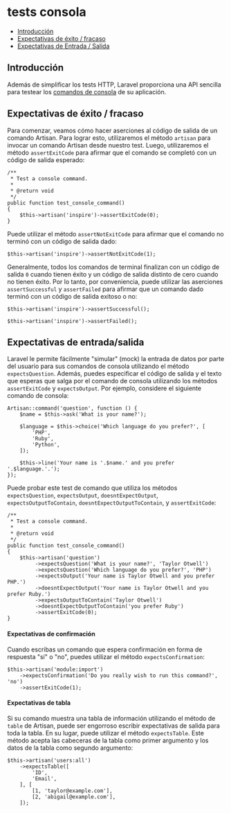 # tests consola

- [Introducción](#introduction)
- [Expectativas de éxito / fracaso](#success-failure-expectations)
- [Expectativas de Entrada / Salida](#input-output-expectations)

<a name="introduction"></a>
## Introducción

Además de simplificar los tests HTTP, Laravel proporciona una API sencilla para testear los [comandos de consola](/docs/{{version}}/artisan) de su aplicación.

<a name="success-failure-expectations"></a>
## Expectativas de éxito / fracaso

Para comenzar, veamos cómo hacer aserciones al código de salida de un comando Artisan. Para lograr esto, utilizaremos el método `artisan` para invocar un comando Artisan desde nuestro test. Luego, utilizaremos el método `assertExitCode` para afirmar que el comando se completó con un código de salida esperado:

    /**
     * Test a console command.
     *
     * @return void
     */
    public function test_console_command()
    {
        $this->artisan('inspire')->assertExitCode(0);
    }

Puede utilizar el método `assertNotExitCode` para afirmar que el comando no terminó con un código de salida dado:

    $this->artisan('inspire')->assertNotExitCode(1);

Generalmente, todos los comandos de terminal finalizan con un código de salida `0` cuando tienen éxito y un código de salida distinto de cero cuando no tienen éxito. Por lo tanto, por conveniencia, puede utilizar las aserciones `assertSuccessful` y `assertFailed` para afirmar que un comando dado terminó con un código de salida exitoso o no:

    $this->artisan('inspire')->assertSuccessful();

    $this->artisan('inspire')->assertFailed();

<a name="input-output-expectations"></a>
## Expectativas de entrada/salida

Laravel le permite fácilmente "simular" (mock) la entrada de datos por parte del usuario para sus comandos de consola utilizando el método `expectsQuestion`. Además, puedes especificar el código de salida y el texto que esperas que salga por el comando de consola utilizando los métodos `assertExitCode` y `expectsOutput`. Por ejemplo, considere el siguiente comando de consola:

    Artisan::command('question', function () {
        $name = $this->ask('What is your name?');

        $language = $this->choice('Which language do you prefer?', [
            'PHP',
            'Ruby',
            'Python',
        ]);

        $this->line('Your name is '.$name.' and you prefer '.$language.'.');
    });

Puede probar este test de comando que utiliza los métodos `expectsQuestion`, `expectsOutput`, `doesntExpectOutput`, `expectsOutputToContain`, `doesntExpectOutputToContain`, y `assertExitCode`:

    /**
     * Test a console command.
     *
     * @return void
     */
    public function test_console_command()
    {
        $this->artisan('question')
             ->expectsQuestion('What is your name?', 'Taylor Otwell')
             ->expectsQuestion('Which language do you prefer?', 'PHP')
             ->expectsOutput('Your name is Taylor Otwell and you prefer PHP.')
             ->doesntExpectOutput('Your name is Taylor Otwell and you prefer Ruby.')
             ->expectsOutputToContain('Taylor Otwell')
             ->doesntExpectOutputToContain('you prefer Ruby')
             ->assertExitCode(0);
    }

<a name="confirmation-expectations"></a>
#### Expectativas de confirmación

Cuando escribas un comando que espera confirmación en forma de respuesta "sí" o "no", puedes utilizar el método `expectsConfirmation`:

    $this->artisan('module:import')
        ->expectsConfirmation('Do you really wish to run this command?', 'no')
        ->assertExitCode(1);

<a name="table-expectations"></a>
#### Expectativas de tabla

Si su comando muestra una tabla de información utilizando el método de `table` de Artisan, puede ser engorroso escribir expectativas de salida para toda la tabla. En su lugar, puede utilizar el método `expectsTable`. Este método acepta las cabeceras de la tabla como primer argumento y los datos de la tabla como segundo argumento:

    $this->artisan('users:all')
        ->expectsTable([
            'ID',
            'Email',
        ], [
            [1, 'taylor@example.com'],
            [2, 'abigail@example.com'],
        ]);
